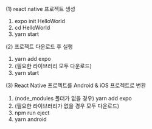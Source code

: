 (1) react native 프로젝트 생성
  1) expo init HelloWorld <br/>
  2) cd HelloWorld <br/>
  3) yarn start <br/>


(2) 프로젝트 다운로드 후 실행
  1) yarn add expo <br/>
  2) (필요한 라이브러리 모두 다운로드) <br/>
  3) yarn start <br/>


(3) React Native 프로젝트를 Android & iOS 프로젝트로 변환
  1) (node_modules 폴더가 없을 경우) yarn add expo <br/>
  2) (필요한 라이브러리가 없을 경우 모두 다운로드) <br/>
  3) npm run eject <br/>
  4) yarn android <br/>